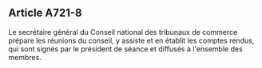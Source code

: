 Article A721-8
----
Le secrétaire général du Conseil national des tribunaux de commerce prépare les
réunions du conseil, y assiste et en établit les comptes rendus, qui sont signés
par le président de séance et diffusés à l'ensemble des membres.
